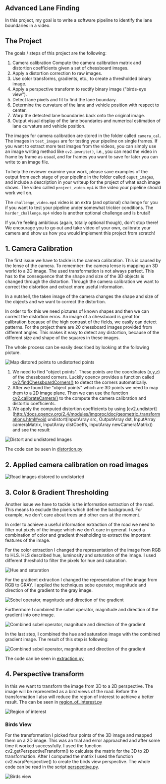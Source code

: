 ## Advanced Lane Finding

In this project, my goal is to write a software pipeline to identify the lane boundaries in a video.

The Project
---

The goals / steps of this project are the following:

1. Camera calibration Compute the camera calibration matrix and distortion coefficients given a set of chessboard images.
2. Apply a distortion correction to raw images.
3. Use color transforms, gradients, etc., to create a thresholded binary image.
4. Apply a perspective transform to rectify binary image ("birds-eye view").
5. Detect lane pixels and fit to find the lane boundary.
6. Determine the curvature of the lane and vehicle position with respect to center.
7. Warp the detected lane boundaries back onto the original image.
8. Output visual display of the lane boundaries and numerical estimation of lane curvature and vehicle position.

The images for camera calibration are stored in the folder called `camera_cal`.  The images in `test_images` are for testing your pipeline on single frames.  If you want to extract more test images from the videos, you can simply use an image writing method like `cv2.imwrite()`, i.e., you can read the video in frame by frame as usual, and for frames you want to save for later you can write to an image file.  

To help the reviewer examine your work, please save examples of the output from each stage of your pipeline in the folder called `ouput_images`, and include a description in your writeup for the project of what each image shows.    The video called `project_video.mp4` is the video your pipeline should work well on.  

The `challenge_video.mp4` video is an extra (and optional) challenge for you if you want to test your pipeline under somewhat trickier conditions.  The `harder_challenge.mp4` video is another optional challenge and is brutal!

If you're feeling ambitious (again, totally optional though), don't stop there!  We encourage you to go out and take video of your own, calibrate your camera and show us how you would implement this project from scratch!


## 1. Camera Calibration
The first issue we have to tackle is the camera calibration. This is caused by the lense of the camera. To remember: the camera lense is mapping an 3D world to a 2D image. The used transformation is not always perfect. This has to the consequence that the shape and size of the 3D objects is changed through the distortion. Through the camera calibration we want to correct the distortion and extract more useful information.

In a nutshell, the taken image of the camera changes the shape and size of the objects and we want to correct the distortion.

In order to fix this we need pictures of known shapes and then we can correct the distortion erros. An image of a chessboard is great for calibration because of the high contrast of the fields, we easily can detect patterns. For the project there are 20 chessboard images provided from different angles. This makes it easy to detect any distortion, because of the different size and shape of the squares in these images.


The whole process can be easily described by looking at the following picture.

![Map distored points to undistorted points](report/chessboard_distortion.png)

1. We need to find "object points". These points are the coordinates (x,y,z) of the chessboard corners. Luckily opencv provides a function called [cv2.findChessboardCorners()](http://docs.opencv.org/2.4/modules/calib3d/doc/camera_calibration_and_3d_reconstruction.html#findchessboardcorners) to detect the corners automatically. 
2. After we found the "object points" which are 3D points we need to map them to a 2D image plane. Then we can use the function [cv2.calibrateCamera()](http://docs.opencv.org/2.4/modules/calib3d/doc/camera_calibration_and_3d_reconstruction.html#calibratecamera) to the compute the camera calibration and distortio coefficients.
3. We apply the computed distortion coefficients by using [cv2.undistort](http://docs.opencv.org/2.4/modules/imgproc/doc/geometric_transformations.html#void undistort(InputArray src, OutputArray dst, InputArray cameraMatrix, InputArray distCoeffs, InputArray newCameraMatrix)) and see the result:

![Distort and undistored Images](report/chessboard_undistort.png)

The code can be seen in [distortion.py](scripts/distortion.py)

## 2. Applied camera calibration on road images

![Road images distored to undistorted](report/road_undistort.png)

## 3. Color & Gradient Thresholding
Another issue we have to tackle is the information extraction of the road. This means to exclude the pixels which define the background. For example, we don't care about trees and other cars at the moment.

In order to achieve a useful information extraction of the road we need to filter out pixels of the image which we don't care in general. I used a combination of color and gradient thresholding to extract the important features of the image.

For the color extraction I changed the representation of the image from RGB to HLS. HLS described hue, luminosity and saturation of the image. I used different threshold to filter the pixels for hue and saturation. 

![Hue and saturation](report/hue_and_saturation.png)

For the gradient extraction I changed the representation of the image from RGB to GRAY. I applied the techniques sobe operator, magnitude and direction of the gradient to the gray image.

![Sobel operator, magnitude and direction of the gradient](report/sobel_etc.png)

Furthermore I combined the sobel operator, magnitude and direction of the gradient into one image.

![Combined sobel operator, magnitude and direction of the gradient](report/combined_sobel.png)

In the last step, I combined the hue and saturation image with the combined gradient image. The result of this step is following:

![Combined sobel operator, magnitude and direction of the gradient](report/combined.png)

The code can be seen in [extraction.py](scripts/extraction.py)

## 4. Perspective transform
In this we want to transform the image from 3D to a 2D perspective. The image will be represented as a bird views of the road.
Before the transformation I also will reduce the region of interest to achieve a better result. The can be seen in [region_of_interest.py](scripts/region_of_interest.py)

![Region of interest](report/region_of_interest.png)

### Birds View
For the transformation I picked four points of the 3D image and mapped them on a 2D image. This was an trial and error approached and after some time it worked successfully. I used the function cv2.getPerspectiveTransform() to calculate the matrix for the 3D to 2D transformation. After I computed the matrix I used the function cv2.warpPerspective() to create the birds view perspective. The whole code can be read in the script [perspective.py](scripts/perspective.py).

![Birds view](report/birdsview.png)
